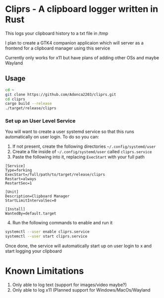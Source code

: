 # Cliprs - A clipboard logger written in Rust

This logs your clipboard history to a txt file in /tmp

I plan to create a GTK4 companion applicaion which will server as a frontend for a clipboard manager using this service

Currently only works for x11 but have plans of adding other OSs and maybe Wayland

## Usage
```bash
cd ~
git clone https://github.com/Adonca2203/cliprs.git
cd cliprs
cargo build --release
./target/release/cliprs
```

### Set up an User Level Service
You will want to create a user systemd service so that this runs automatically on user login.
To do so you can:
1. If not present, create the following directories `~/.config/systemd/user`
2. Create a file inside of `~/.config/systemd/user` called `cliprs.service`
3. Paste the following into it, replacing `ExecStart` with your full path
```
[Service]
Type=forking
ExecStart=/full/path/to/target/release/cliprs
Restart=always
RestartSec=1

[Unit]
Description=Clipboard Manager
StartLimitIntervalSec=0

[Install]
WantedBy=default.target
```
4. Run the following commands to enable and run it
```bash
systemctl --user enable cliprs.service
systemctl --user start cliprs.service
```

Once done, the service will automatically start up on user login to x and start logging your clipboard

# Known Limitations
1. Only able to log text (support for images/video maybe?)
2. Only able to log x11 (Planned support for Windows/MacOs/Wayland
